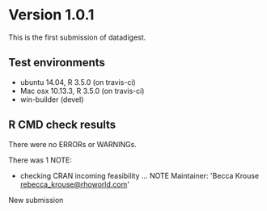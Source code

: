 # Version 1.0.1
This is the first submission of datadigest.

## Test environments
* ubuntu 14.04, R 3.5.0 (on travis-ci)
* Mac osx 10.13.3, R 3.5.0  (on travis-ci)
* win-builder (devel)

## R CMD check results
There were no ERRORs or WARNINGs.

There was 1 NOTE:

* checking CRAN incoming feasibility ... NOTE
Maintainer: 'Becca Krouse <rebecca_krouse@rhoworld.com>'

New submission
